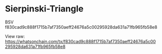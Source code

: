 # Sierpinski-Triangle
BSV
f830cad9c888f1715b7af7350aeff24676a5c00295928da631a71fb965fb58e8

View raw:
https://whatsonchain.com/tx/f830cad9c888f1715b7af7350aeff24676a5c00295928da631a71fb965fb58e8